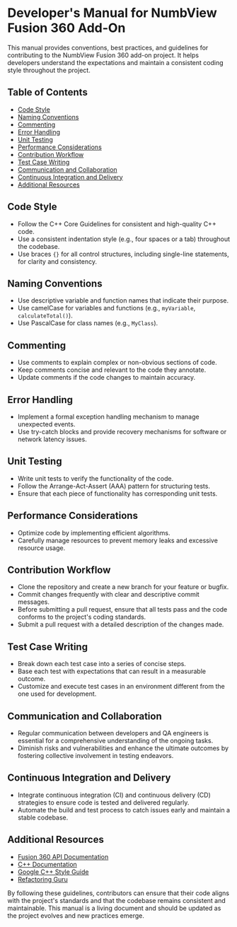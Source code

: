 # Developer's Manual for NumbView Fusion   360 Add-On

This manual provides conventions, best practices, and guidelines for contributing to the NumbView Fusion   360 add-on project. It helps developers understand the expectations and maintain a consistent coding style throughout the project.

## Table of Contents
- [Code Style](#code-style)
- [Naming Conventions](#naming-conventions)
- [Commenting](#commenting)
- [Error Handling](#error-handling)
- [Unit Testing](#unit-testing)
- [Performance Considerations](#performance-considerations)
- [Contribution Workflow](#contribution-workflow)
- [Test Case Writing](#test-case-writing)
- [Communication and Collaboration](#communication-and-collaboration)
- [Continuous Integration and Delivery](#continuous-integration-and-delivery)
- [Additional Resources](#additional-resources)

## Code Style
- Follow the C++ Core Guidelines for consistent and high-quality C++ code.
- Use a consistent indentation style (e.g., four spaces or a tab) throughout the codebase.
- Use braces `{}` for all control structures, including single-line statements, for clarity and consistency.

## Naming Conventions
- Use descriptive variable and function names that indicate their purpose.
- Use camelCase for variables and functions (e.g., `myVariable`, `calculateTotal()`).
- Use PascalCase for class names (e.g., `MyClass`).

## Commenting
- Use comments to explain complex or non-obvious sections of code.
- Keep comments concise and relevant to the code they annotate.
- Update comments if the code changes to maintain accuracy.

## Error Handling
- Implement a formal exception handling mechanism to manage unexpected events.
- Use try-catch blocks and provide recovery mechanisms for software or network latency issues.

## Unit Testing
- Write unit tests to verify the functionality of the code.
- Follow the Arrange-Act-Assert (AAA) pattern for structuring tests.
- Ensure that each piece of functionality has corresponding unit tests.

## Performance Considerations
- Optimize code by implementing efficient algorithms.
- Carefully manage resources to prevent memory leaks and excessive resource usage.

## Contribution Workflow
- Clone the repository and create a new branch for your feature or bugfix.
- Commit changes frequently with clear and descriptive commit messages.
- Before submitting a pull request, ensure that all tests pass and the code conforms to the project's coding standards.
- Submit a pull request with a detailed description of the changes made.

## Test Case Writing
- Break down each test case into a series of concise steps.
- Base each test with expectations that can result in a measurable outcome.
- Customize and execute test cases in an environment different from the one used for development.

## Communication and Collaboration
- Regular communication between developers and QA engineers is essential for a comprehensive understanding of the ongoing tasks.
- Diminish risks and vulnerabilities and enhance the ultimate outcomes by fostering collective involvement in testing endeavors.

## Continuous Integration and Delivery
- Integrate continuous integration (CI) and continuous delivery (CD) strategies to ensure code is tested and delivered regularly.
- Automate the build and test process to catch issues early and maintain a stable codebase.

## Additional Resources
- [Fusion   360 API Documentation](https://help.autodesk.com/cloudhelp/ENU/Fusion-360/files/GUID-7D6A3F37-4F0B-49B6-8BBE-6160869E860F.htm)
- [C++ Documentation](https://en.cppreference.com/w/)
- [Google C++ Style Guide](https://google.github.io/styleguide/cppguide.html)
- [Refactoring Guru](https://refactoring.guru/design-patterns)

By following these guidelines, contributors can ensure that their code aligns with the project's standards and that the codebase remains consistent and maintainable. This manual is a living document and should be updated as the project evolves and new practices emerge.
